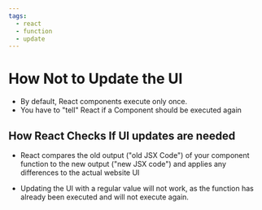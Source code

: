 ```yaml
---
tags:
  - react
  - function
  - update
---
```

# How Not to Update the UI

* By default, React components execute only once.
* You have to "tell" React if a Component should be executed again

## How React Checks If UI updates are needed
* React compares the old output ("old JSX Code") of your component function to the new output ("new JSX code") and applies any differences to the actual website UI

* Updating the UI with a regular value will not work, as the function has already been executed and will not execute again.